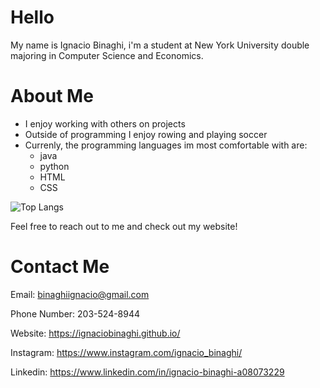 # Hello <img src="https://raw.githubusercontent.com/MartinHeinz/MartinHeinz/master/wave.gif" width="10px">
My name is Ignacio Binaghi, i'm a student at New York University double majoring in Computer Science and Economics.

# About Me

- I enjoy working with others on projects
- Outside of programming I enjoy rowing and playing soccer
- Currenly, the programming languages im most comfortable with are:
  - java
  - python
  - HTML
  - CSS
  
![Top Langs](https://github-readme-stats.vercel.app/api/top-langs/?username=IgnacioBinaghi&layout=compact&theme=nord)


Feel free to reach out to me and check out my website! 


# Contact Me
Email: binaghiignacio@gmail.com

Phone Number: 203-524-8944

Website: https://ignaciobinaghi.github.io/

Instagram: https://www.instagram.com/ignacio_binaghi/

Linkedin: https://www.linkedin.com/in/ignacio-binaghi-a08073229

